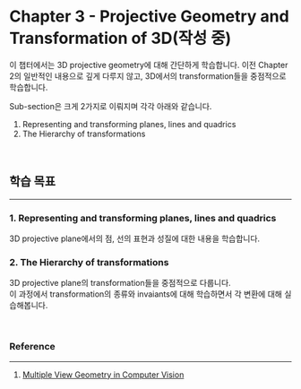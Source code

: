 # **Chapter 3 - Projective Geometry and Transformation of 3D(작성 중)**

이 챕터에서는 3D projective geometry에 대해 간단하게 학습합니다. 이전 Chapter 2의 일반적인 내용으로 깊게 다루지 않고, 3D에서의 transformation들을 중점적으로 학습합니다.

Sub-section은 크게 2가지로 이뤄지며 각각 아래와 같습니다.
1. Representing and transforming planes, lines and quadrics
2. The Hierarchy of transformations

<br>

## **학습 목표**
---
### **1. Representing and transforming planes, lines and quadrics**
3D projective plane에서의 점, 선의 표현과 성질에 대한 내용을 학습합니다.

### **2. The Hierarchy of transformations**
3D projective plane의 transformation들을 중점적으로 다룹니다.<br>
이 과정에서 transformation의 종류와 invaiants에 대해 학습하면서 각 변환에 대해 실습해봅니다.

<br>

### **Reference**
---
1. [Multiple View Geometry in Computer Vision](https://www.amazon.com/Multiple-View-Geometry-Computer-Vision/dp/0521540518)